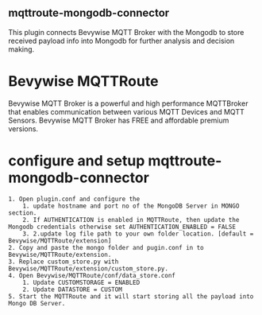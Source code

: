 ## mqttroute-mongodb-connector

This plugin connects Bevywise MQTT Broker with the Mongodb to store received payload info into Mongodb for further analysis and decision making. 

# Bevywise MQTTRoute 
Bevywise MQTT Broker is a powerful and high performance MQTTBroker that enables communication between various MQTT Devices and MQTT Sensors. Bevywise MQTT Broker has FREE and affordable premium versions. 

# configure and setup mqttroute-mongodb-connector
	1. Open plugin.conf and configure the 
		1. update hostname and port no of the MongoDB Server in MONGO section.
		2. If AUTHENTICATION is enabled in MQTTRoute, then update the Mongodb credentials otherwise set AUTHENTICATION_ENABLED = FALSE  
		3. 2.update log file path to your own folder location. [default = Bevywise/MQTTRoute/extension]
	2. Copy and paste the mongo folder and pugin.conf in to Bevywise/MQTTRoute/extension.
	3. Replace custom_store.py with Bevywise/MQTTRoute/extension/custom_store.py.
	4. Open Bevywise/MQTTRoute/conf/data_store.conf 
		1. Update CUSTOMSTORAGE = ENABLED
		2. Update DATASTORE = CUSTOM 
	5. Start the MQTTRoute and it will start storing all the payload into Mongo DB Server.

